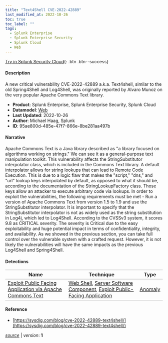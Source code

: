 ```yaml
---
title: "Text4Shell CVE-2022-42889"
last_modified_at: 2022-10-26
toc: true
toc_label: ""
tags:
  - Splunk Enterprise
  - Splunk Enterprise Security
  - Splunk Cloud
  - Web
---
```


[Try in Splunk Security Cloud](https://www.splunk.com/en_us/cyber-security.html){: .btn .btn--success}

#### Description

A new critical vulnerability CVE-2022-42889 a.k.a. Text4shell, similar to the old Spring4Shell and Log4Shell, was originally reported by Alvaro Munoz on the very popular Apache Commons Text library.

- **Product**: Splunk Enterprise, Splunk Enterprise Security, Splunk Cloud
- **Datamodel**: [Web](https://docs.splunk.com/Documentation/CIM/latest/User/Web)
- **Last Updated**: 2022-10-26
- **Author**: Michael Haag, Splunk
- **ID**: 95ae800d-485e-47f7-866e-8be281aa497b

#### Narrative

Apache Commons Text is a Java library described as "a library focused on algorithms working on strings." We can see it as a general-purpose text manipulation toolkit. This vulnerability affects the StringSubstitutor interpolator class, which is included in the Commons Text library. A default interpolator allows for string lookups that can lead to Remote Code Execution. This is due to a logic flaw that makes the "script," "dns," and "url" lookup keys interpolated by default, as opposed to what it should be, according to the documentation of the StringLookupFactory class. Those keys allow an attacker to execute arbitrary code via lookups. In order to exploit the vulnerabilities, the following requirements must be met - Run a version of Apache Commons Text from version 1.5 to 1.9 and use the StringSubstitutor interpolator. It is important to specify that the StringSubstitutor interpolator is not as widely used as the string substitution in Log4j, which led to Log4Shell. According to the CVSSv3 system, it scores 9.8 as CRITICAL severity. The severity is Critical due to the easy exploitability and huge potential impact in terms of confidentiality, integrity, and availability. As we showed in the previous section, you can take full control over the vulnerable system with a crafted request. However, it is not likely the vulnerabilities will have the same impacts as the previous Log4Shell and Spring4Shell.

#### Detections

| Name        | Technique   | Type         |
| ----------- | ----------- |--------------|
| [Exploit Public Facing Application via Apache Commons Text](/web/19a481e0-c97c-4d14-b1db-75a708eb592e/) | [Web Shell](/tags/#web-shell), [Server Software Component](/tags/#server-software-component), [Exploit Public-Facing Application](/tags/#exploit-public-facing-application) | [Anomaly](https://github.com/splunk/security_content/wiki/Detection-Analytic-Types) |

#### Reference

* [https://sysdig.com/blog/cve-2022-42889-text4shell/](https://sysdig.com/blog/cve-2022-42889-text4shell/)



[*source*](https://github.com/splunk/security_content/tree/develop/stories/text4shell_cve_2022_42889.yml) \| *version*: **1**